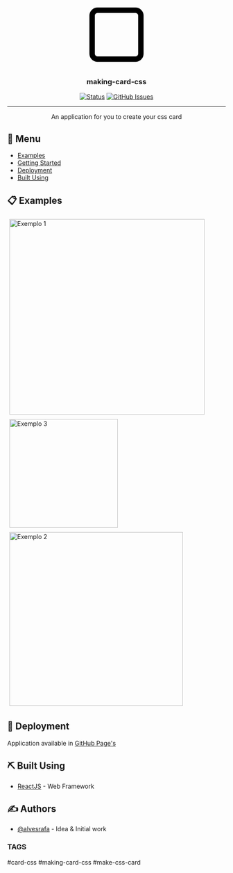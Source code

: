<p align="center">
  <a href="" rel="noopener">
 <svg xmlns="http://www.w3.org/2000/svg" width="150" height="150" viewBox="0 0 24 24" fill="none" stroke="#000" stroke-width="2" stroke-linecap="round" stroke-linejoin="round" class="feather feather-square"><rect x="3" y="3" width="18" height="18" rx="2" ry="2"></rect></svg>
 </a>
</p>

<h3 align="center">making-card-css</h3>

<div align="center">

[![Status](https://img.shields.io/badge/status-developing-green)]()
[![GitHub Issues](https://img.shields.io/badge/author-raufa-red)](https://github.com/alvesrafa)


</div>

---

<p align="center"> 
An application for you to create your css card
    <br> 
</p>

## 📝 Menu

- [Examples](#examples)
- [Getting Started](#deployment)
- [Deployment](#deployment)
- [Built Using](#built_using)


## 📋 Examples <a name = "examples">

<img src="https://i.imgur.com/twv0boa.png" style="margin: 5px;" width="450px" alt="Exemplo 1">

<img src="https://i.imgur.com/GMdcGxl.png" style="margin: 5px;" width="250px" alt="Exemplo 3">

<img src="https://i.imgur.com/P7jlOGf.png" style="margin: 5px;" width="400px" alt="Exemplo 2">



## 🚀 Deployment <a name = "deployment"></a>

Application available in [GitHub Page's](https://alvesrafa.github.io/making-card)

## ⛏️ Built Using <a name = "built_using"></a>

- [ReactJS](https://reactjs.org/) - Web Framework


## ✍️ Authors <a name = "authors"></a>

- [@alvesrafa](https://github.com/alvesrafa) - Idea & Initial work

### TAGS

#card-css #making-card-css #make-css-card
